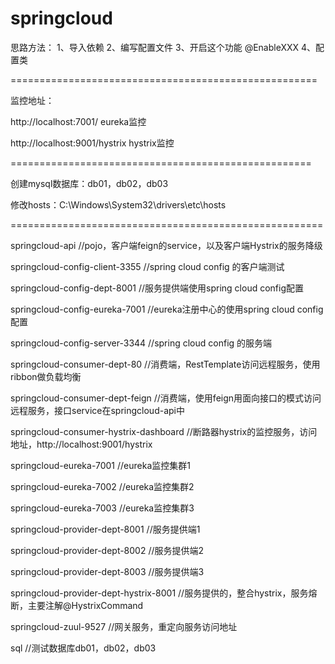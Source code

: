 # springcloud
思路方法：
1、导入依赖
2、编写配置文件
3、开启这个功能 @EnableXXX
4、配置类

=====================================================

监控地址：

http://localhost:7001/  eureka监控

http://localhost:9001/hystrix   hystrix监控

====================================================

创建mysql数据库：db01，db02，db03

修改hosts：C:\Windows\System32\drivers\etc\hosts

======================================================

springcloud-api	//pojo，客户端feign的service，以及客户端Hystrix的服务降级

springcloud-config-client-3355		//spring cloud config 的客户端测试

springcloud-config-dept-8001		//服务提供端使用spring cloud config配置

springcloud-config-eureka-7001		//eureka注册中心的使用spring cloud config配置

springcloud-config-server-3344		//spring cloud config 的服务端

springcloud-consumer-dept-80		//消费端，RestTemplate访问远程服务，使用ribbon做负载均衡

springcloud-consumer-dept-feign	//消费端，使用feign用面向接口的模式访问远程服务，接口service在springcloud-api中

springcloud-consumer-hystrix-dashboard	//断路器hystrix的监控服务，访问地址，http://localhost:9001/hystrix

springcloud-eureka-7001		//eureka监控集群1

springcloud-eureka-7002		//eureka监控集群2

springcloud-eureka-7003		//eureka监控集群3

springcloud-provider-dept-8001		//服务提供端1

springcloud-provider-dept-8002		//服务提供端2

springcloud-provider-dept-8003		//服务提供端3

springcloud-provider-dept-hystrix-8001	//服务提供的，整合hystrix，服务熔断，主要注解@HystrixCommand

springcloud-zuul-9527			//网关服务，重定向服务访问地址

sql					//测试数据库db01，db02，db03
